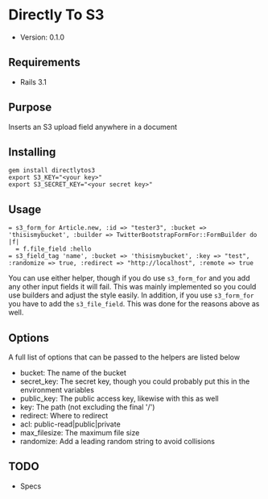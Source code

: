 # Directly To S3

- Version: 0.1.0

## Requirements

- Rails 3.1

## Purpose

Inserts an S3 upload field anywhere in a document

## Installing

    gem install directlytos3
	export S3_KEY="<your key>"
	export S3_SECRET_KEY="<your secret key>"

## Usage

    = s3_form_for Article.new, :id => "tester3", :bucket => 'thisismybucket', :builder => TwitterBootstrapFormFor::FormBuilder do |f|
      = f.file_field :hello
    = s3_field_tag 'name', :bucket => 'thisismybucket', :key => "test", :randomize => true, :redirect => "http://localhost", :remote => true

You can use either helper, though if you do use `s3_form_for` and you add any other input fields it will fail. This was mainly implemented so you could use builders and adjust the style easily. In addition, if you use `s3_form_for` you have to add the `s3_file_field`. This was done for the reasons above as well.

## Options

A full list of options that can be passed to the helpers are listed below

- bucket: The name of the bucket
- secret_key: The secret key, though you could probably put this in the environment variables
- public_key: The public access key, likewise with this as well
- key: The path (not excluding the final '/')
- redirect: Where to redirect 
- acl: public-read|public|private
- max_filesize: The maximum file size
- randomize: Add a leading random string to avoid collisions 

## TODO

- Specs
